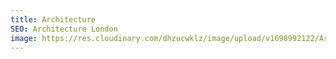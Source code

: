```yaml
---
title: Architecture
SEO: Architecture London
image: https://res.cloudinary.com/dhzucwklz/image/upload/v1698992122/Architecture/49348275_1694993260600651_4153042536950136832_n_kr9kye.jpg
---
```

